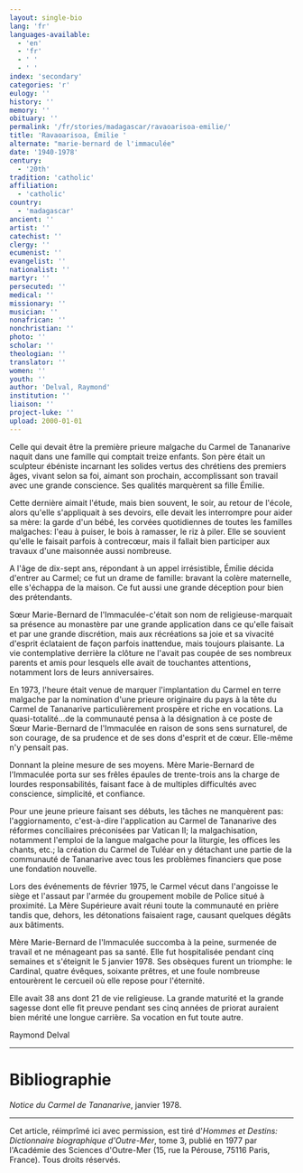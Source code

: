 ```yaml
---
layout: single-bio
lang: 'fr'
languages-available:
  - 'en'
  - 'fr'
  - ' '
  - ' '
index: 'secondary'
categories: 'r'
eulogy: ''
history: ''
memory: ''
obituary: ''
permalink: '/fr/stories/madagascar/ravaoarisoa-emilie/'
title: 'Ravaoarisoa, Émilie '
alternate: "marie-bernard de l'immaculée"
date: '1940-1978'
century:
  - '20th'
tradition: 'catholic'
affiliation:
  - 'catholic'
country:
  - 'madagascar'
ancient: ''
artist: ''
catechist: ''
clergy: ''
ecumenist: ''
evangelist: ''
nationalist: ''
martyr: ''
persecuted: ''
medical: ''
missionary: ''
musician: ''
nonafrican: ''
nonchristian: ''
photo: ''
scholar: ''
theologian: ''
translator: ''
women: ''
youth: ''
author: 'Delval, Raymond'
institution: ''
liaison: ''
project-luke: ''
upload: 2000-01-01
---
```



Celle qui devait être la première prieure malgache du Carmel de Tananarive naquit dans une famille qui comptait treize enfants. Son père était un sculpteur ébéniste incarnant les solides vertus des chrétiens des premiers âges, vivant selon sa foi, aimant son prochain, accomplissant son travail avec une grande conscience. Ses qualités marquèrent sa fille Émilie.

Cette dernière aimait l'étude, mais bien souvent, le soir, au retour de l'école, alors qu'elle s'appliquait à ses devoirs, elle devait les interrompre pour aider sa mère: la garde d'un bébé, les corvées quotidiennes de toutes les familles malgaches: l'eau à puiser, le bois à ramasser, le riz à piler. Elle se souvient qu'elle le faisait parfois à contrecœur, mais il fallait bien participer aux travaux d'une maisonnée aussi nombreuse.

A l'âge de dix-sept ans, répondant à un appel irrésistible, Émilie décida d'entrer au Carmel; ce fut un drame de famille: bravant la colère maternelle, elle s'échappa de la maison. Ce fut aussi une grande déception pour bien des prétendants.

Sœur Marie-Bernard de l'Immaculée-c'était son nom de religieuse-marquait sa présence au monastère par une grande application dans ce qu'elle faisait et par une grande discrétion, mais aux récréations sa joie et sa vivacité d'esprit éclataient de façon parfois inattendue, mais toujours plaisante. La vie contemplative derrière la clôture ne l'avait pas coupée de ses nombreux parents et amis pour lesquels elle avait de touchantes attentions, notamment lors de leurs anniversaires.

En 1973, l'heure était venue de marquer l'implantation du Carmel en terre malgache par la nomination d'une prieure originaire du pays à la tête du Carmel de Tananarive particulièrement prospère et riche en vocations. La quasi-totalité…de la communauté pensa à la désignation à ce poste de Sœur Marie-Bernard de l'Immaculée en raison de sons sens surnaturel, de son courage, de sa prudence et de ses dons d'esprit et de cœur. Elle-même n'y pensait pas.

Donnant la pleine mesure de ses moyens. Mère Marie-Bernard de l'Immaculée porta sur ses frêles épaules de trente-trois ans la charge de lourdes responsabilités, faisant face à de multiples difficultés avec conscience, simplicité, et confiance.

Pour une jeune prieure faisant ses débuts, les tâches ne manquèrent pas: l'aggiornamento, c'est-à-dire l'application au Carmel de Tananarive des réformes conciliaires préconisées par Vatican II; la malgachisation, notamment l'emploi de la langue malgache pour la liturgie, les offices les chants, etc.; la création du Carmel de Tuléar en y détachant une partie de la communauté de Tananarive avec tous les problèmes financiers que pose une fondation nouvelle.

Lors des événements de février 1975, le Carmel vécut dans l'angoisse le siège et l'assaut par l'armée du groupement mobile de Police situé à proximité. La Mère Supérieure avait réuni toute la communauté en prière tandis que, dehors, les détonations faisaient rage, causant quelques dégâts aux bâtiments.

Mère Marie-Bernard de l'Immaculée succomba à la peine, surmenée de travail et ne ménageant pas sa santé. Elle fut hospitalisée pendant cinq semaines et s'éteignit le 5 janvier 1978. Ses obsèques furent un triomphe: le Cardinal, quatre évêques, soixante prêtres, et une foule nombreuse entourèrent le cercueil où elle repose pour l'éternité.

Elle avait 38 ans dont 21 de vie religieuse. La grande maturité et la grande sagesse dont elle fit preuve pendant ses cinq années de priorat auraient bien mérité une longue carrière. Sa vocation en fut toute autre.

Raymond Delval

---

# Bibliographie

*Notice du Carmel de Tananarive*, janvier 1978.

---

Cet article, réimprîmé ici avec permission, est tiré d'*Hommes et Destins: Dictionnaire biographique d'Outre-Mer*, tome 3, publié en 1977 par l'Académie des Sciences d'Outre-Mer (15, rue la Pérouse, 75116 Paris, France). Tous droits réservés.
